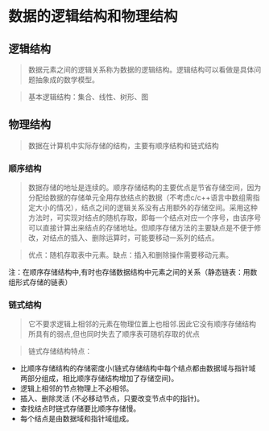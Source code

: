# 数据的逻辑结构和物理结构

## 逻辑结构
> 数据元素之间的逻辑关系称为数据的逻辑结构。逻辑结构可以看做是具体问题抽象成的数学模型。

> 基本逻辑结构：集合、线性、树形、图

## 物理结构
> 数据在计算机中实际存储的结构，主要有顺序结构和链式结构

### 顺序结构
> 数据存储的地址是连续的。顺序存储结构的主要优点是节省存储空间，因为分配给数据的存储单元全用存放结点的数据（不考虑c/c++语言中数组需指定大小的情况），结点之间的逻辑关系没有占用额外的存储空间。采用这种方法时，可实现对结点的随机存取，即每一个结点对应一个序号，由该序号可以直接计算出来结点的存储地址。但顺序存储方法的主要缺点是不便于修改，对结点的插入、删除运算时，可能要移动一系列的结点。


> 优点：随机存取表中元素。缺点：插入和删除操作需要移动元素。

注：在顺序存储结构中,有时也存储数据结构中元素之间的关系（静态链表：用数组形式存储的链表）

### 链式结构
> 它不要求逻辑上相邻的元素在物理位置上也相邻.因此它没有顺序存储结构所具有的弱点,但也同时失去了顺序表可随机存取的优点

> 链式存储结构特点：

> 
- 比顺序存储结构的存储密度小(链式存储结构中每个结点都由数据域与指针域两部分组成，相比顺序存储结构增加了存储空间)。
- 逻辑上相邻的节点物理上不必相邻。
- 插入、删除灵活 (不必移动节点，只要改变节点中的指针)。
- 查找结点时链式存储要比顺序存储慢。
- 每个结点是由数据域和指针域组成。